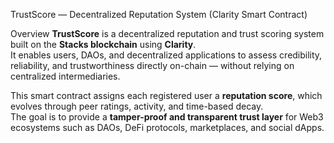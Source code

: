 TrustScore — Decentralized Reputation System (Clarity Smart Contract)

Overview
**TrustScore** is a decentralized reputation and trust scoring system built on the **Stacks blockchain** using **Clarity**.  
It enables users, DAOs, and decentralized applications to assess credibility, reliability, and trustworthiness directly on-chain — without relying on centralized intermediaries.

This smart contract assigns each registered user a **reputation score**, which evolves through peer ratings, activity, and time-based decay.  
The goal is to provide a **tamper-proof and transparent trust layer** for Web3 ecosystems such as DAOs, DeFi protocols, marketplaces, and social dApps.

